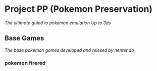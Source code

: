 # Project PP (Pokemon Preservation) 
*The ultimate guied to pokemon emulation Up to 3ds*


## Base Games
*The base pokemon games developed and relesed by nentendo* 

### pokemon firered
